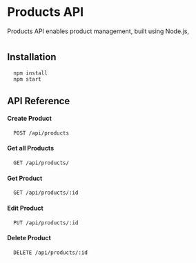 # Products API

Products API enables product management, built using Node.js, 

#

## Installation

```bash
  npm install
  npm start
```
    
## API Reference

#### Create Product

```http
  POST /api/products
```

#### Get all Products

```http
  GET /api/products/
```

#### Get Product

```http
  GET /api/products/:id
```

#### Edit Product

```http
  PUT /api/products/:id
```

#### Delete Product

```http
  DELETE /api/products/:id
```